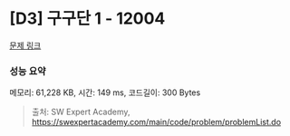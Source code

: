# [D3] 구구단 1 - 12004 

[문제 링크](https://swexpertacademy.com/main/code/problem/problemDetail.do?contestProbId=AXkcWgFa8sADFAS8) 

### 성능 요약

메모리: 61,228 KB, 시간: 149 ms, 코드길이: 300 Bytes



> 출처: SW Expert Academy, https://swexpertacademy.com/main/code/problem/problemList.do